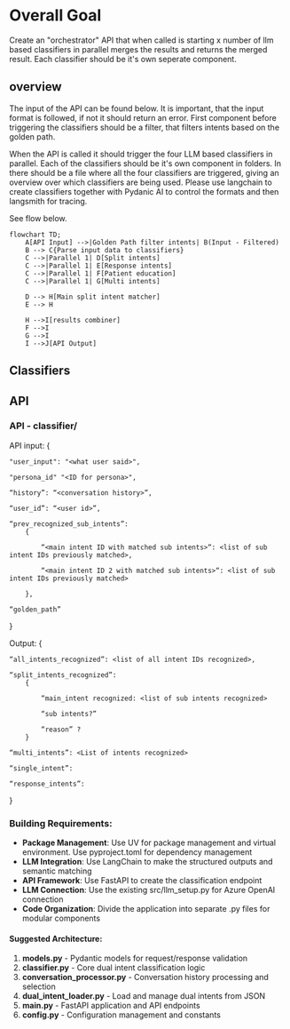 # Overall Goal 
Create an "orchestrator" API that when called is starting x number of llm based classifiers in parallel merges the results and returns the merged result. Each classifier should be it's own seperate component.

## overview
The input of the API can be found below. It is important, that the input format is followed, if not it should return an error. First component before triggering the classifiers should be a filter, that filters intents based on the golden path.

When the API is called it should trigger the four LLM based classifiers in parallel. Each of the classifiers should be it's own component in folders. In there should be a file where all the four classifiers are triggered, giving an overview over which classifiers are being used. Please use langchain to create classifiers together with Pydanic AI to control the formats and then langsmith for tracing. 

See flow below. 

```mermaid
flowchart TD;
    A[API Input] -->|Golden Path filter intents| B(Input - Filtered)
    B --> C{Parse input data to classifiers}
    C -->|Parallel 1| D[Split intents]
    C -->|Parallel 1| E[Response intents]
    C -->|Parallel 1| F[Patient education]
    C -->|Parallel 1| G[Multi intents]

    D --> H[Main split intent matcher]
    E --> H

    H -->I[results combiner]
    F -->I
    G -->I  
    I -->J[API Output]
```


## Classifiers 

##
## API
### API - classifier/

API input:
{

    "user_input": "<what user said>",

    "persona_id" "<ID for persona>",

    “history”: “<conversation history>”,

    “user_id”: “<user id>”,

    “prev_recognized_sub_intents”: 
        {

            “<main intent ID with matched sub intents>“: <list of sub intent IDs previously matched>,

            “<main intent ID 2 with matched sub intents>“: <list of sub intent IDs previously matched>

        },

    “golden_path”

}

Output:
{

    “all_intents_recognized”: <list of all intent IDs recognized>,

    “split_intents_recognized”: 
        {

            “main_intent recognized: <list of sub intents recognized>

            “sub intents?”

            “reason” ?
        }

    “multi_intents”: <List of intents recognized>

    “single_intent”: 

    “response_intents”: 

}




### Building Requirements:
- **Package Management**: Use UV for package management and virtual environment. Use pyproject.toml for dependency management
- **LLM Integration**: Use LangChain to make the structured outputs and semantic matching
- **API Framework**: Use FastAPI to create the classification endpoint
- **LLM Connection**: Use the existing src/llm_setup.py for Azure OpenAI connection
- **Code Organization**: Divide the application into separate .py files for modular components

#### Suggested Architecture:
1. **models.py** - Pydantic models for request/response validation
2. **classifier.py** - Core dual intent classification logic
3. **conversation_processor.py** - Conversation history processing and selection
4. **dual_intent_loader.py** - Load and manage dual intents from JSON
5. **main.py** - FastAPI application and API endpoints
6. **config.py** - Configuration management and constants
